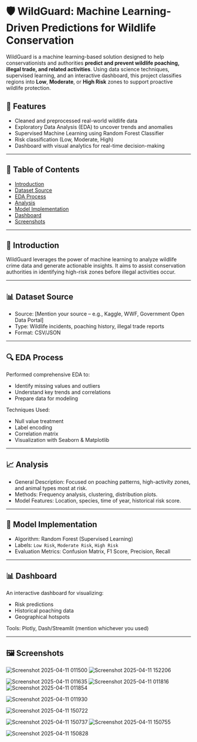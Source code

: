 # 🛡️ WildGuard: Machine Learning-Driven Predictions for Wildlife Conservation

WildGuard is a machine learning-based solution designed to help conservationists and authorities **predict and prevent wildlife poaching, illegal trade, and related activities**. Using data science techniques, supervised learning, and an interactive dashboard, this project classifies regions into **Low**, **Moderate**, or **High Risk** zones to support proactive wildlife protection.

## 📌 Features

- Cleaned and preprocessed real-world wildlife data
- Exploratory Data Analysis (EDA) to uncover trends and anomalies
- Supervised Machine Learning using Random Forest Classifier
- Risk classification (Low, Moderate, High)
- Dashboard with visual analytics for real-time decision-making

---

## 📂 Table of Contents

- [Introduction](#introduction)
- [Dataset Source](#dataset-source)
- [EDA Process](#eda-process)
- [Analysis](#analysis)
- [Model Implementation](#model-implementation)
- [Dashboard](#dashboard)
- [Screenshots](#screenshots)


---

## 🧠 Introduction

WildGuard leverages the power of machine learning to analyze wildlife crime data and generate actionable insights. It aims to assist conservation authorities in identifying high-risk zones before illegal activities occur.

---

## 📊 Dataset Source

- Source: [Mention your source – e.g., Kaggle, WWF, Government Open Data Portal]
- Type: Wildlife incidents, poaching history, illegal trade reports
- Format: CSV/JSON

---

## 🔍 EDA Process

Performed comprehensive EDA to:
- Identify missing values and outliers
- Understand key trends and correlations
- Prepare data for modeling

Techniques Used: 
- Null value treatment
- Label encoding
- Correlation matrix
- Visualization with Seaborn & Matplotlib

---

## 📈 Analysis

- General Description: Focused on poaching patterns, high-activity zones, and animal types most at risk.
- Methods: Frequency analysis, clustering, distribution plots.
- Model Features: Location, species, time of year, historical risk score.

---

## 🤖 Model Implementation

- Algorithm: Random Forest (Supervised Learning)
- Labels: `Low Risk`, `Moderate Risk`, `High Risk`
- Evaluation Metrics: Confusion Matrix, F1 Score, Precision, Recall

---

## 📊 Dashboard

An interactive dashboard for visualizing:
- Risk predictions
- Historical poaching data
- Geographical hotspots

Tools: Plotly, Dash/Streamlit (mention whichever you used)

---

## 🖼️ Screenshots
![Screenshot 2025-04-11 011500](https://github.com/user-attachments/assets/e7146dcb-0553-4967-8fc0-28496e2ae4e0)
![Screenshot 2025-04-11 152206](https://github.com/user-attachments/assets/d157421c-8f53-4d0b-85e1-30aadbd78729)

![Screenshot 2025-04-11 011635](https://github.com/user-attachments/assets/0da61719-0f0e-4097-bcf0-cb781a27bcce)
![Screenshot 2025-04-11 011816](https://github.com/user-attachments/assets/cb214a79-6dec-4f0b-aba6-aef5a78c2e84)
![Screenshot 2025-04-11 011854](https://github.com/user-attachments/assets/0e9569d8-cb07-46ae-8719-aebc13a2b3d9)

![Screenshot 2025-04-11 011930](https://github.com/user-attachments/assets/161cddde-3478-444a-987a-cdb41425bf3f)

![Screenshot 2025-04-11 150722](https://github.com/user-attachments/assets/e69ec750-4a0f-40d5-ae9b-1259155e8c6f)

![Screenshot 2025-04-11 150737](https://github.com/user-attachments/assets/ce7a20a9-3c12-4b61-9d8d-27ad1e8efa24)
![Screenshot 2025-04-11 150755](https://github.com/user-attachments/assets/3377e716-1e09-4713-9392-c3fbabc02497)

![Screenshot 2025-04-11 150828](https://github.com/user-attachments/assets/aa254415-14f1-40dc-a77d-792effec7b7f)
